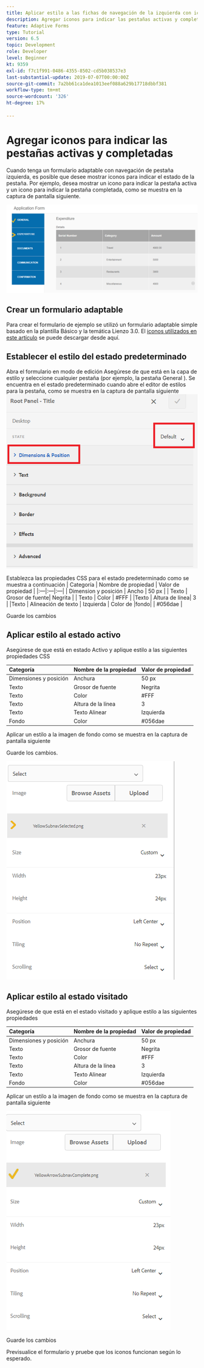 ```yaml
---
title: Aplicar estilo a las fichas de navegación de la izquierda con iconos
description: Agregar iconos para indicar las pestañas activas y completadas
feature: Adaptive Forms
type: Tutorial
version: 6.5
topic: Development
role: Developer
level: Beginner
kt: 9359
exl-id: f7c1f991-0486-4355-8502-cd5b038537e3
last-substantial-update: 2019-07-07T00:00:00Z
source-git-commit: 7a2bb61ca1dea1013eef088a629b17718dbbf381
workflow-type: tm+mt
source-wordcount: '326'
ht-degree: 17%

---
```


# Agregar iconos para indicar las pestañas activas y completadas

Cuando tenga un formulario adaptable con navegación de pestaña izquierda, es posible que desee mostrar iconos para indicar el estado de la pestaña. Por ejemplo, desea mostrar un icono para indicar la pestaña activa y un icono para indicar la pestaña completada, como se muestra en la captura de pantalla siguiente.

![espaciado de barra de herramientas](assets/active-completed.png)

## Crear un formulario adaptable

Para crear el formulario de ejemplo se utilizó un formulario adaptable simple basado en la plantilla Básico y la temática Lienzo 3.0.
El [iconos utilizados en este artículo](assets/icons.zip) se puede descargar desde aquí.


## Establecer el estilo del estado predeterminado

Abra el formulario en modo de edición Asegúrese de que está en la capa de estilo y seleccione cualquier pestaña (por ejemplo, la pestaña General ).
Se encuentra en el estado predeterminado cuando abre el editor de estilos para la pestaña, como se muestra en la captura de pantalla siguiente
![navigation-tab](assets/navigation-tab.png)

Establezca las propiedades CSS para el estado predeterminado como se muestra a continuación | Categoría | Nombre de propiedad | Valor de propiedad | |:—|:—|:—| | Dimension y posición | Ancho | 50 px | | Texto | Grosor de fuente| Negrita | | Texto | Color | #FFF | |Texto | Altura de línea| 3 | |Texto | Alineación de texto | Izquierda | Color de |fondo| | #056dae |

Guarde los cambios

## Aplicar estilo al estado activo

Asegúrese de que está en estado Activo y aplique estilo a las siguientes propiedades CSS

| Categoría | Nombre de la propiedad | Valor de propiedad |
|:---|:---|:---|
| Dimensiones y posición | Anchura | 50 px |
| Texto | Grosor de fuente | Negrita |
| Texto | Color | #FFF |
| Texto | Altura de la línea | 3 |
| Texto | Texto  Alinear | Izquierda |
| Fondo | Color | #056dae |

Aplicar un estilo a la imagen de fondo como se muestra en la captura de pantalla siguiente

Guarde los cambios.



![active-state](assets/active-state.png)

## Aplicar estilo al estado visitado

Asegúrese de que está en el estado visitado y aplique estilo a las siguientes propiedades

| Categoría | Nombre de la propiedad | Valor de propiedad |
|:---|:---|:---|
| Dimensiones y posición | Anchura | 50 px |
| Texto | Grosor de fuente | Negrita |
| Texto | Color | #FFF |
| Texto | Altura de la línea | 3 |
| Texto | Texto  Alinear | Izquierda |
| Fondo | Color | #056dae |

Aplicar un estilo a la imagen de fondo como se muestra en la captura de pantalla siguiente


![visit-state](assets/visited-state.png)

Guarde los cambios

Previsualice el formulario y pruebe que los iconos funcionan según lo esperado.
